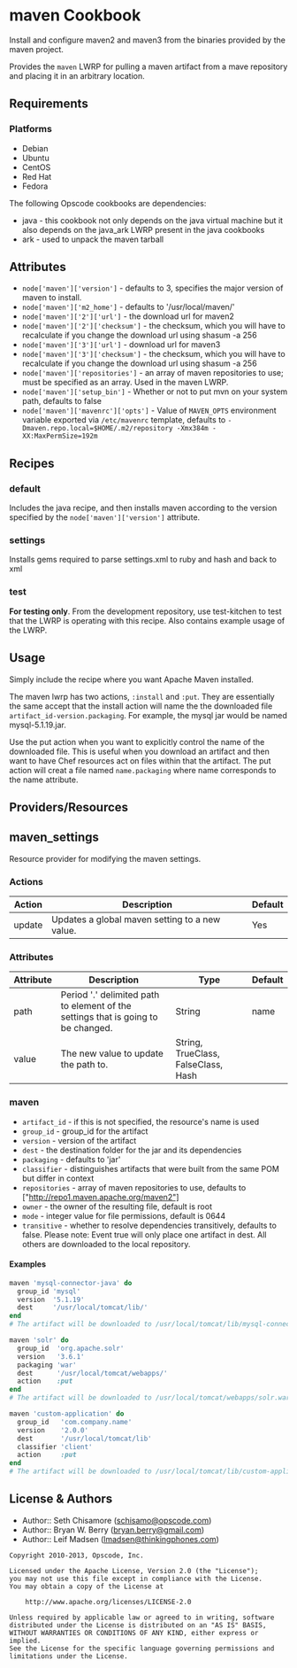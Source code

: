 maven Cookbook
==============
Install and configure maven2 and maven3 from the binaries provided by the maven project.

Provides the `maven` LWRP for pulling a maven artifact from a mave repository and placing it in an arbitrary location.


Requirements
------------
### Platforms
- Debian
- Ubuntu
- CentOS
- Red Hat
- Fedora

The following Opscode cookbooks are dependencies:
- java - this cookbook not only depends on the java virtual machine but it also depends on the java_ark LWRP present in the java cookbooks
- ark - used to unpack the maven tarball


Attributes
----------
* `node['maven']['version']` - defaults to 3, specifies the major version of maven to install.
* `node['maven']['m2_home']` - defaults to  '/usr/local/maven/'
* `node['maven']['2']['url']` - the download url for maven2
* `node['maven']['2']['checksum']` - the checksum, which you will have to recalculate if you change the download url using shasum -a 256 <file>
* `node['maven']['3']['url']` - download url for maven3
* `node['maven']['3']['checksum']` - the checksum, which you will have to recalculate if you change the download url using shasum -a 256 <file>
* `node['maven']['repositories']` - an array of maven repositories to use; must be specified as an array. Used in the maven LWRP.
* `node['maven']['setup_bin']` - Whether or not to put mvn on your system path, defaults to false
* `node['maven']['mavenrc']['opts']` - Value of `MAVEN_OPTS` environment variable exported via `/etc/mavenrc` template, defaults to `-Dmaven.repo.local=$HOME/.m2/repository -Xmx384m -XX:MaxPermSize=192m`


Recipes
-------
### default
Includes the java recipe, and then installs maven according to the version specified by the `node['maven']['version']` attribute.

### settings
Installs gems required to parse settings.xml to ruby and hash and back to xml

### test
**For testing only**. From the development repository, use test-kitchen to test that the LWRP is operating with this recipe. Also contains example usage of the LWRP.

Usage
-----
Simply include the recipe where you want Apache Maven installed.

The maven lwrp has two actions, `:install` and `:put`. They are essentially the same accept that the install action will name the the downloaded file `artifact_id-version.packaging`. For example, the mysql jar would be named mysql-5.1.19.jar.

Use the put action when you want to explicitly control the name of the downloaded file. This is useful when you download an artifact and then want to have Chef resources act on files within that the artifact. The put action will creat a file named `name.packaging` where name corresponds to the name attribute.


Providers/Resources
-------------------

## maven\_settings

Resource provider for modifying the maven settings.

### Actions
Action  | Description                          | Default
------- |-------------                         |---------
update  | Updates a global maven setting to a new value. | Yes

### Attributes
Attribute  | Description                                  | Type                          | Default
---------  |-------------                                 |-----                          |--------
path       | Period '.' delimited path to element of the settings that is going to be changed. | String                        | name
value      | The new value to update the path to.                     | String, TrueClass, FalseClass, Hash |

### maven
- `artifact_id` - if this is not specified, the resource's name is used
- `group_id` - group_id for the artifact
- `version` - version of the artifact
- `dest` - the destination folder for the jar and its dependencies
- `packaging` - defaults to 'jar'
- `classifier` - distinguishes artifacts that were built from the same POM but differ in context
- `repositories` - array of maven repositories to use, defaults to ["http://repo1.maven.apache.org/maven2"]
- `owner` - the owner of the resulting file, default is root
- `mode` - integer value for file permissions, default is 0644
- `transitive` - whether to resolve dependencies transitively, defaults to false. Please note: Event true will only place one artifact in dest. All others are downloaded to the local repository.

#### Examples

```ruby
maven 'mysql-connector-java' do
  group_id 'mysql'
  version  '5.1.19'
  dest     '/usr/local/tomcat/lib/'
end
# The artifact will be downloaded to /usr/local/tomcat/lib/mysql-connector-java-5.1.19.jar

maven 'solr' do
  group_id  'org.apache.solr'
  version   '3.6.1'
  packaging 'war'
  dest      '/usr/local/tomcat/webapps/'
  action    :put
end
# The artifact will be downloaded to /usr/local/tomcat/webapps/solr.war

maven 'custom-application' do
  group_id   'com.company.name'
  version    '2.0.0'
  dest       '/usr/local/tomcat/lib'
  classifier 'client'
  action     :put
end
# The artifact will be downloaded to /usr/local/tomcat/lib/custom-application-2.0.0-client.jar
```


License & Authors
-----------------
- Author:: Seth Chisamore (<schisamo@opscode.com>)
- Author:: Bryan W. Berry (<bryan.berry@gmail.com>)
- Author:: Leif Madsen (<lmadsen@thinkingphones.com>)

```text
Copyright 2010-2013, Opscode, Inc.

Licensed under the Apache License, Version 2.0 (the "License");
you may not use this file except in compliance with the License.
You may obtain a copy of the License at

    http://www.apache.org/licenses/LICENSE-2.0

Unless required by applicable law or agreed to in writing, software
distributed under the License is distributed on an "AS IS" BASIS,
WITHOUT WARRANTIES OR CONDITIONS OF ANY KIND, either express or implied.
See the License for the specific language governing permissions and
limitations under the License.
```
